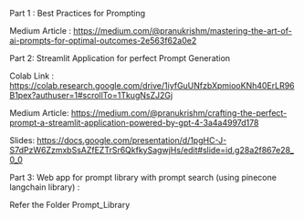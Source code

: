 Part 1 : Best Practices for Prompting

Medium Article : https://medium.com/@pranukrishm/mastering-the-art-of-ai-prompts-for-optimal-outcomes-2e563f62a0e2

Part 2: Streamlit Application for perfect Prompt Generation

Colab Link : https://colab.research.google.com/drive/1iyfGuUNfzbXpmiooKNh40ErLR96B1pex?authuser=1#scrollTo=1TkugNsZJ2Gj

Medium Article: https://medium.com/@pranukrishm/crafting-the-perfect-prompt-a-streamlit-application-powered-by-gpt-4-3a4a4997d178

Slides:  https://docs.google.com/presentation/d/1pgHC-J-S7dPzW6ZzmxbSsAZfEZTrSr6QkfkySagwjHs/edit#slide=id.g28a2f867e28_0_0

Part 3: Web app for prompt library with prompt search (using pinecone langchain library) :

Refer the Folder Prompt_Library

